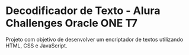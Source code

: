 # Decodificador de Texto - Alura Challenges Oracle ONE T7

Projeto com objetivo de desenvolver um encriptador de textos utilizando HTML, CSS e JavaScript.